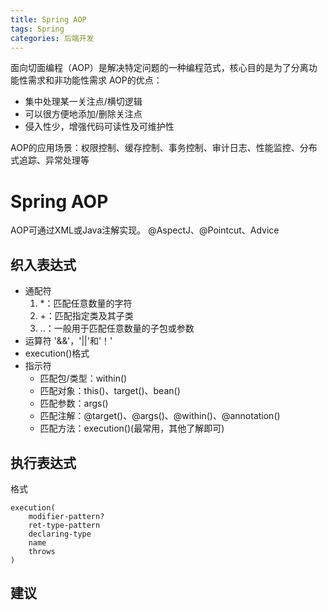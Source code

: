 ```yaml
---
title: Spring AOP
tags: Spring
categories: 后端开发
---
```


面向切面编程（AOP）是解决特定问题的一种编程范式，核心目的是为了分离功能性需求和非功能性需求
AOP的优点：
* 集中处理某一关注点/横切逻辑
* 可以很方便地添加/删除关注点
* 侵入性少，增强代码可读性及可维护性

AOP的应用场景：权限控制、缓存控制、事务控制、审计日志、性能监控、分布式追踪、异常处理等
<!-- more -->
# Spring AOP
AOP可通过XML或Java注解实现。
@AspectJ、@Pointcut、Advice

## 织入表达式

* 通配符
    1. *：匹配任意数量的字符
    2. +：匹配指定类及其子类
    3. ..：一般用于匹配任意数量的子包或参数
* 运算符
'&&'，'||'和'！'
* execution()格式
* 指示符
    * 匹配包/类型：within()
    * 匹配对象：this()、target()、bean()
    * 匹配参数：args()
    * 匹配注解：@target()、@args()、@within()、@annotation()
    * 匹配方法：execution()(最常用，其他了解即可)
    
## 执行表达式
格式
```aidl
execution(
    modifier-pattern?
    ret-type-pattern
    declaring-type
    name
    throws
)
```

## 建议
    